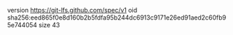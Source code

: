 version https://git-lfs.github.com/spec/v1
oid sha256:eed865f0e8d160b2b5fdfa95b244dc6913c9171e26ed91aed2c60fb95e744054
size 43

